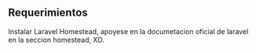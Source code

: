 ## Requerimientos
Instalar Laravel Homestead, apoyese en la documetacion oficial de laravel en la seccion homestead, XD.
